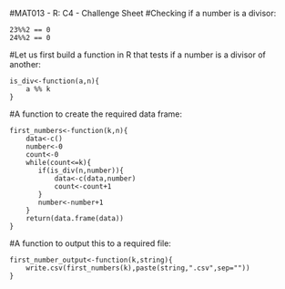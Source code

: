 #MAT013 - R: C4 - Challenge Sheet
#Checking if a number is a divisor:

    23%%2 == 0
    24%%2 == 0

#Let us first build a function in R that tests if a number is a divisor of another:

    is_div<-function(a,n){
        a %% k
    }

#A function to create the required data frame:

    first_numbers<-function(k,n){
        data<-c()
        number<-0
        count<-0
        while(count<=k){
           if(is_div(n,number)){
               data<-c(data,number)
               count<-count+1
           }
           number<-number+1
        }
        return(data.frame(data))
    }

#A function to output this to a required file:

    first_number_output<-function(k,string){
        write.csv(first_numbers(k),paste(string,".csv",sep=""))
    }

